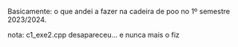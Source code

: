 Basicamente: o que andei a fazer na cadeira de poo no 1º semestre 2023/2024.

nota: c1_exe2.cpp desapareceu... e nunca mais o fiz
